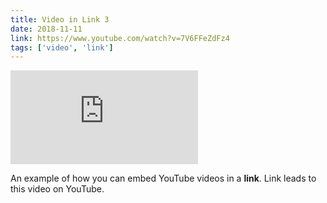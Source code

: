 ```yaml
---
title: Video in Link 3
date: 2018-11-11
link: https://www.youtube.com/watch?v=7V6FFeZdFz4
tags: ['video', 'link']
---
```


<Embed
  src="https://www.youtube.com/embed/7V6FFeZdFz4"
/>

An example of how you can embed YouTube videos in a **link**. Link leads to this video on YouTube.
